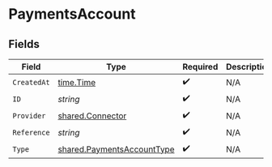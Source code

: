 # PaymentsAccount


## Fields

| Field                                                                    | Type                                                                     | Required                                                                 | Description                                                              |
| ------------------------------------------------------------------------ | ------------------------------------------------------------------------ | ------------------------------------------------------------------------ | ------------------------------------------------------------------------ |
| `CreatedAt`                                                              | [time.Time](https://pkg.go.dev/time#Time)                                | :heavy_check_mark:                                                       | N/A                                                                      |
| `ID`                                                                     | *string*                                                                 | :heavy_check_mark:                                                       | N/A                                                                      |
| `Provider`                                                               | [shared.Connector](../../models/shared/connector.md)                     | :heavy_check_mark:                                                       | N/A                                                                      |
| `Reference`                                                              | *string*                                                                 | :heavy_check_mark:                                                       | N/A                                                                      |
| `Type`                                                                   | [shared.PaymentsAccountType](../../models/shared/paymentsaccounttype.md) | :heavy_check_mark:                                                       | N/A                                                                      |